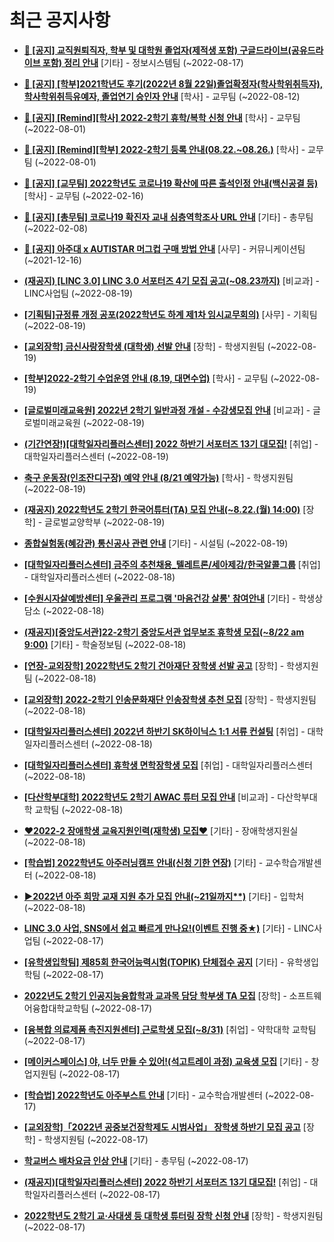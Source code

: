# 최근 공지사항

* **[📌 [공지] 교직원퇴직자, 학부 및 대학원 졸업자(제적생 포함) 구글드라이브(공유드라이브 포함) 정리 안내](http://ajou.ac.kr/kr/ajou/notice.do?mode=view&amp;articleNo=202858&amp;article.offset=0&amp;articleLimit=30)**
 [기타] - 정보시스템팀 (~2022-08-17)

* **[📌 [공지] [학부]2021학년도 후기(2022년 8월 22일)졸업확정자(학사학위취득자), 학사학위취득유예자, 졸업연기 승인자 안내](http://ajou.ac.kr/kr/ajou/notice.do?mode=view&amp;articleNo=202767&amp;article.offset=0&amp;articleLimit=30)**
 [학사] - 교무팀 (~2022-08-12)

* **[📌 [공지] [Remind][학사] 2022-2학기 휴학/복학 신청 안내](http://ajou.ac.kr/kr/ajou/notice.do?mode=view&amp;articleNo=202390&amp;article.offset=0&amp;articleLimit=30)**
 [학사] - 교무팀 (~2022-08-01)

* **[📌 [공지] [Remind][학부] 2022-2학기 등록 안내(08.22.~08.26.)](http://ajou.ac.kr/kr/ajou/notice.do?mode=view&amp;articleNo=202388&amp;article.offset=0&amp;articleLimit=30)**
 [학사] - 교무팀 (~2022-08-01)

* **[📌 [공지] [교무팀] 2022학년도 코로나19 확산에 따른 출석인정 안내(백신공결 등)](http://ajou.ac.kr/kr/ajou/notice.do?mode=view&amp;articleNo=180913&amp;article.offset=0&amp;articleLimit=30)**
 [학사] - 교무팀 (~2022-02-16)

* **[📌 [공지] [총무팀] 코로나19 확진자 교내 심층역학조사 URL 안내](http://ajou.ac.kr/kr/ajou/notice.do?mode=view&amp;articleNo=180493&amp;article.offset=0&amp;articleLimit=30)**
 [기타] - 총무팀 (~2022-02-08)

* **[📌 [공지] 아주대 x AUTISTAR 머그컵 구매 방법 안내](http://ajou.ac.kr/kr/ajou/notice.do?mode=view&amp;articleNo=147976&amp;article.offset=0&amp;articleLimit=30)**
 [사무] - 커뮤니케이션팀 (~2021-12-16)

* **[(재공지) [LINC 3.0] LINC 3.0 서포터즈 4기 모집 공고(~08.23까지)](http://ajou.ac.kr/kr/ajou/notice.do?mode=view&amp;articleNo=202928&amp;article.offset=0&amp;articleLimit=30)**
 [비교과] - LINC사업팀 (~2022-08-19)

* **[[기획팀]규정류 개정 공포(2022학년도 하계 제1차 임시교무회의)](http://ajou.ac.kr/kr/ajou/notice.do?mode=view&amp;articleNo=202921&amp;article.offset=0&amp;articleLimit=30)**
 [사무] - 기획팀 (~2022-08-19)

* **[[교외장학] 금신사랑장학생 (대학생) 선발 안내](http://ajou.ac.kr/kr/ajou/notice.do?mode=view&amp;articleNo=202920&amp;article.offset=0&amp;articleLimit=30)**
 [장학] - 학생지원팀 (~2022-08-19)

* **[[학부]2022-2학기 수업운영 안내 (8.19, 대면수업)](http://ajou.ac.kr/kr/ajou/notice.do?mode=view&amp;articleNo=202913&amp;article.offset=0&amp;articleLimit=30)**
 [학사] - 교무팀 (~2022-08-19)

* **[[글로벌미래교육원] 2022년 2학기 일반과정 개설 - 수강생모집 안내](http://ajou.ac.kr/kr/ajou/notice.do?mode=view&amp;articleNo=202912&amp;article.offset=0&amp;articleLimit=30)**
 [비교과] - 글로벌미래교육원 (~2022-08-19)

* **[(기간연장!)[대학일자리플러스센터] 2022 하반기 서포터즈 13기 대모집!](http://ajou.ac.kr/kr/ajou/notice.do?mode=view&amp;articleNo=202911&amp;article.offset=0&amp;articleLimit=30)**
 [취업] - 대학일자리플러스센터 (~2022-08-19)

* **[축구 운동장(인조잔디구장) 예약 안내 (8/21 예약가능)](http://ajou.ac.kr/kr/ajou/notice.do?mode=view&amp;articleNo=202908&amp;article.offset=0&amp;articleLimit=30)**
 [학사] - 학생지원팀 (~2022-08-19)

* **[(재공지) 2022학년도 2학기 한국어튜터(TA) 모집 안내(~8.22.(월) 14:00)](http://ajou.ac.kr/kr/ajou/notice.do?mode=view&amp;articleNo=202904&amp;article.offset=0&amp;articleLimit=30)**
 [장학] - 글로벌교양학부 (~2022-08-19)

* **[종합실험동(혜강관) 통신공사 관련 안내](http://ajou.ac.kr/kr/ajou/notice.do?mode=view&amp;articleNo=202902&amp;article.offset=0&amp;articleLimit=30)**
 [기타] - 시설팀 (~2022-08-19)

* **[[대학일자리플러스센터] 금주의 추천채용_텔레트론/세아제강/한국알콜그룹](http://ajou.ac.kr/kr/ajou/notice.do?mode=view&amp;articleNo=202898&amp;article.offset=0&amp;articleLimit=30)**
 [취업] - 대학일자리플러스센터 (~2022-08-18)

* **[[수원시자살예방센터] 우울관리 프로그램 &#x27;마음건강 살롱&#x27; 참여안내](http://ajou.ac.kr/kr/ajou/notice.do?mode=view&amp;articleNo=202895&amp;article.offset=0&amp;articleLimit=30)**
 [기타] - 학생상담소 (~2022-08-18)

* **[(재공지)[중앙도서관]22-2학기 중앙도서관 업무보조 휴학생 모집(~8/22 am 9:00)](http://ajou.ac.kr/kr/ajou/notice.do?mode=view&amp;articleNo=202893&amp;article.offset=0&amp;articleLimit=30)**
 [기타] - 학술정보팀 (~2022-08-18)

* **[[연장-교외장학] 2022학년도 2학기 건아재단 장학생 선발 공고](http://ajou.ac.kr/kr/ajou/notice.do?mode=view&amp;articleNo=202889&amp;article.offset=0&amp;articleLimit=30)**
 [장학] - 학생지원팀 (~2022-08-18)

* **[[교외장학] 2022-2학기 인송문화재단 인송장학생 추천 모집](http://ajou.ac.kr/kr/ajou/notice.do?mode=view&amp;articleNo=202888&amp;article.offset=0&amp;articleLimit=30)**
 [장학] - 학생지원팀 (~2022-08-18)

* **[[대학일자리플러스센터] 2022년 하반기 SK하이닉스 1:1 서류 컨설팅](http://ajou.ac.kr/kr/ajou/notice.do?mode=view&amp;articleNo=202887&amp;article.offset=0&amp;articleLimit=30)**
 [취업] - 대학일자리플러스센터 (~2022-08-18)

* **[[대학일자리플러스센터] 휴학생 면학장학생 모집](http://ajou.ac.kr/kr/ajou/notice.do?mode=view&amp;articleNo=202886&amp;article.offset=0&amp;articleLimit=30)**
 [취업] - 대학일자리플러스센터 (~2022-08-18)

* **[[다산학부대학] 2022학년도 2학기 AWAC 튜터 모집 안내](http://ajou.ac.kr/kr/ajou/notice.do?mode=view&amp;articleNo=202885&amp;article.offset=0&amp;articleLimit=30)**
 [비교과] - 다산학부대학 교학팀 (~2022-08-18)

* **[♥2022-2 장애학생 교육지원인력(재학생) 모집♥](http://ajou.ac.kr/kr/ajou/notice.do?mode=view&amp;articleNo=202877&amp;article.offset=0&amp;articleLimit=30)**
 [기타] - 장애학생지원실 (~2022-08-18)

* **[[학습법] 2022학년도 아주러닝캠프 안내(신청 기한 연장)](http://ajou.ac.kr/kr/ajou/notice.do?mode=view&amp;articleNo=202871&amp;article.offset=0&amp;articleLimit=30)**
 [기타] - 교수학습개발센터 (~2022-08-18)

* **[▶2022년 아주 희망 교재 지원 추가 모집 안내(~21일까지**)](http://ajou.ac.kr/kr/ajou/notice.do?mode=view&amp;articleNo=202868&amp;article.offset=0&amp;articleLimit=30)**
 [기타] - 입학처 (~2022-08-18)

* **[LINC 3.0 사업, SNS에서 쉽고 빠르게 만나요!(이벤트 진행 중★)](http://ajou.ac.kr/kr/ajou/notice.do?mode=view&amp;articleNo=202862&amp;article.offset=0&amp;articleLimit=30)**
 [기타] - LINC사업팀 (~2022-08-17)

* **[[유학생입학팀] 제85회 한국어능력시험(TOPIK) 단체접수 공지](http://ajou.ac.kr/kr/ajou/notice.do?mode=view&amp;articleNo=202857&amp;article.offset=0&amp;articleLimit=30)**
 [기타] - 유학생입학팀 (~2022-08-17)

* **[2022년도 2학기 인공지능융합학과 교과목 담당 학부생 TA 모집](http://ajou.ac.kr/kr/ajou/notice.do?mode=view&amp;articleNo=202854&amp;article.offset=0&amp;articleLimit=30)**
 [장학] - 소프트웨어융합대학교학팀 (~2022-08-17)

* **[[융복합 의료제품 촉진지원센터] 근로학생 모집(~8/31)](http://ajou.ac.kr/kr/ajou/notice.do?mode=view&amp;articleNo=202848&amp;article.offset=0&amp;articleLimit=30)**
 [취업] - 약학대학 교학팀 (~2022-08-17)

* **[[메이커스페이스] 야, 너두 만들 수 있어!(석고트레이 과정) 교육생 모집](http://ajou.ac.kr/kr/ajou/notice.do?mode=view&amp;articleNo=202845&amp;article.offset=0&amp;articleLimit=30)**
 [기타] - 창업지원팀 (~2022-08-17)

* **[[학습법] 2022학년도 아주부스트 안내](http://ajou.ac.kr/kr/ajou/notice.do?mode=view&amp;articleNo=202843&amp;article.offset=0&amp;articleLimit=30)**
 [기타] - 교수학습개발센터 (~2022-08-17)

* **[[교외장학]「2022년 공중보건장학제도 시범사업」 장학생 하반기 모집 공고](http://ajou.ac.kr/kr/ajou/notice.do?mode=view&amp;articleNo=202836&amp;article.offset=0&amp;articleLimit=30)**
 [장학] - 학생지원팀 (~2022-08-17)

* **[학교버스 배차요금 인상 안내](http://ajou.ac.kr/kr/ajou/notice.do?mode=view&amp;articleNo=202834&amp;article.offset=0&amp;articleLimit=30)**
 [기타] - 총무팀 (~2022-08-17)

* **[(재공지)[대학일자리플러스센터] 2022 하반기 서포터즈 13기 대모집!](http://ajou.ac.kr/kr/ajou/notice.do?mode=view&amp;articleNo=202831&amp;article.offset=0&amp;articleLimit=30)**
 [취업] - 대학일자리플러스센터 (~2022-08-17)

* **[2022학년도 2학기 교·사대생 등 대학생 튜터링 장학 신청 안내](http://ajou.ac.kr/kr/ajou/notice.do?mode=view&amp;articleNo=202830&amp;article.offset=0&amp;articleLimit=30)**
 [장학] - 학생지원팀 (~2022-08-17)

